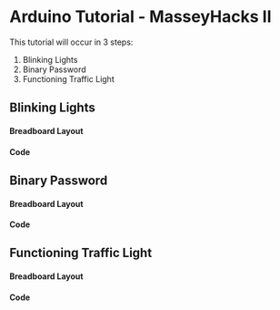 # Arduino Tutorial - MasseyHacks II

This tutorial will occur in 3 steps:
1. Blinking Lights
2. Binary Password
3. Functioning Traffic Light

## Blinking Lights
#### Breadboard Layout

#### Code


## Binary Password
#### Breadboard Layout

#### Code

## Functioning Traffic Light
#### Breadboard Layout

#### Code
